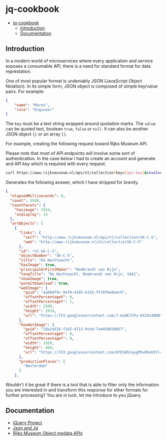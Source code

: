 # jq-cookbook
- [jq-cookbook](#jq-cookbook)
  - [Introduction](#introduction)
  - [Documentation](#documentation)


## Introduction

In a modern world of microservices where every application and service exposes a consumable API, there is a need for standard format for data represtation.

One of most popular format is undeniably JSON (JavaScript Object Notation). In its simple form, JSON object is composed of simple key/value pairs. For example:

```json
{
    "name": "Maros",
    "role": "Engineer" 
}
```

The `key` must be a text string wrapped around quotation marks. The `value` can be quoted text, boolean `true`, `false` or `null`. It can also be another JSON object `{}` or an array `[]`. 

For example, creating the following request toward Rijks Museum API.

Please note that most of API endpoints will involve some sort of authentication. In the case below I had to create an account and generate and API key which is required with every request.

```bash
curl https://www.rijksmuseum.nl/api/nl/collection?key=[api-key]&involvedMaker=Rembrandt+van+Rijn
```
Generates the following answer, which I have stripped for brevity.
```json
{
  "elapsedMilliseconds": 0,
  "count": 3540,
  "countFacets": {
    "hasimage": 2924,
    "ondisplay": 14
  },
  "artObjects": [
    {
      "links": {
        "self": "http://www.rijksmuseum.nl/api/nl/collection/SK-C-5",
        "web": "http://www.rijksmuseum.nl/nl/collectie/SK-C-5"
      },
      "id": "nl-SK-C-5",
      "objectNumber": "SK-C-5",
      "title": "De Nachtwacht",
      "hasImage": true,
      "principalOrFirstMaker": "Rembrandt van Rijn",
      "longTitle": "De Nachtwacht, Rembrandt van Rijn, 1642",
      "showImage": true,
      "permitDownload": true,
      "webImage": {
        "guid": "aa08df9c-0af9-4195-b31b-f578fbe0a4c9",
        "offsetPercentageX": 0,
        "offsetPercentageY": 1,
        "width": 2500,
        "height": 2034,
        "url": "https://lh3.googleusercontent.com/J-mxAE7CPu-DXIOx4QKBtb0GC4ud37da1QK7CzbTIDswmvZHXhLm4Tv2-1H3iBXJWAW_bHm7dMl3j5wv_XiWAg55VOM=s0"
      },
      "headerImage": {
        "guid": "29a2a516-f1d2-4713-9cbd-7a4458026057",
        "offsetPercentageX": 0,
        "offsetPercentageY": 0,
        "width": 1920,
        "height": 460,
        "url": "https://lh3.googleusercontent.com/O7ES8hCeygPDvHSob5Yl4bPIRGA58EoCM-ouQYN6CYBw5jlELVqk2tLkHF5C45JJj-5QBqF6cA6zUfS66PUhQamHAw=s0"
      },
      "productionPlaces": [
        "Amsterdam"
      ]
    },
```

Wouldn't it be great if there is a tool that is able to filter only the information you are interested in and transform this response for other formats for further processing? You are in luck, let me introduce to you jQuery.

## Documentation

- [jQuery Project](https://jquery.com/)
- [Json and Jq](https://programminghistorian.org/en/lessons/json-and-jq)
- [Rijks Museum Object medata APIs](https://data.rijksmuseum.nl/object-metadata/api/)

